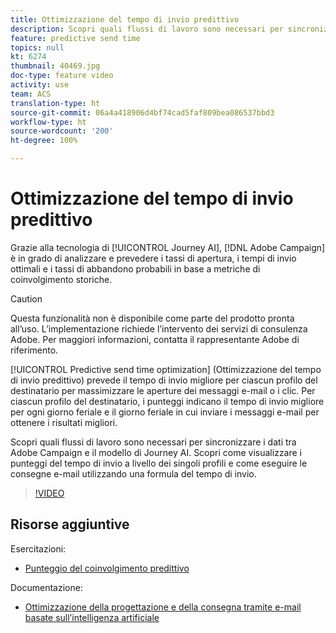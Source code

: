 ```yaml
---
title: Ottimizzazione del tempo di invio predittivo
description: Scopri quali flussi di lavoro sono necessari per sincronizzare i dati tra Adobe Campaign e il modello di Journey AI. Scopri come visualizzare i punteggi del tempo di invio a livello dei singoli profili e come eseguire le consegne e-mail utilizzando una formula del tempo di invio.
feature: predictive send time
topics: null
kt: 6274
thumbnail: 40469.jpg
doc-type: feature video
activity: use
team: ACS
translation-type: ht
source-git-commit: 06a4a418906d4bf74cad5faf809bea086537bbd3
workflow-type: ht
source-wordcount: '200'
ht-degree: 100%

---
```



# Ottimizzazione del tempo di invio predittivo

Grazie alla tecnologia di [!UICONTROL Journey AI], [!DNL Adobe Campaign] è in grado di analizzare e prevedere i tassi di apertura, i tempi di invio ottimali e i tassi di abbandono probabili in base a metriche di coinvolgimento storiche.

>[!CAUTION]
>Questa funzionalità non è disponibile come parte del prodotto pronta all’uso. L’implementazione richiede l’intervento dei servizi di consulenza Adobe. Per maggiori informazioni, contatta il rappresentante Adobe di riferimento.

[!UICONTROL Predictive send time optimization] (Ottimizzazione del tempo di invio predittivo) prevede il tempo di invio migliore per ciascun profilo del destinatario per massimizzare le aperture dei messaggi e-mail o i clic. Per ciascun profilo del destinatario, i punteggi indicano il tempo di invio migliore per ogni giorno feriale e il giorno feriale in cui inviare i messaggi e-mail per ottenere i risultati migliori.

Scopri quali flussi di lavoro sono necessari per sincronizzare i dati tra Adobe Campaign e il modello di Journey AI. Scopri come visualizzare i punteggi del tempo di invio a livello dei singoli profili e come eseguire le consegne e-mail utilizzando una formula del tempo di invio.

>[!VIDEO](https://video.tv.adobe.com/v/40469?quality=12&captions=ita)

## Risorse aggiuntive

Esercitazioni:

* [Punteggio del coinvolgimento predittivo](predictive-engagement-scoring.md)

Documentazione:

* [Ottimizzazione della progettazione e della consegna tramite e-mail basate sull’intelligenza artificiale](https://docs.adobe.com/help/it-IT/campaign-standard/using/testing-and-sending/preparing-and-testing-messages/predictive.html)
